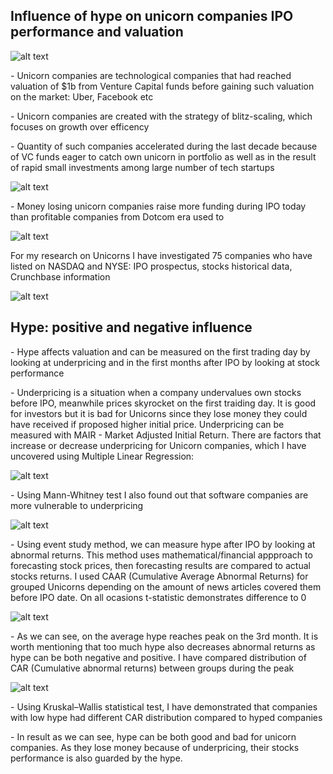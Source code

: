 ## Influence of hype on unicorn companies IPO performance and valuation 
![alt text](https://github.com/Denis1gn/portfolio/blob/main/Researches%20and%20presentations/unicorns%20visuals/1BU.png)
<p>- Unicorn companies are technological companies that had reached valuation of $1b from Venture Capital funds before gaining such valuation on the market: Uber, Facebook etc<p>
<p>- Unicorn companies are created with the strategy of blitz-scaling, which focuses on growth over efficency<p>
<p>- Quantity of such companies accelerated during the last decade because of VC funds eager to catch own unicorn in portfolio as well as in the result of rapid small investments among large number of tech startups<p>
  
![alt text](https://github.com/Denis1gn/portfolio/blob/main/Researches%20and%20presentations/unicorns%20visuals/Number%20of%20companies.png)
  
<p>- Money losing unicorn companies raise more funding during IPO today than profitable companies from Dotcom era used to<p>
  
![alt text](https://github.com/Denis1gn/portfolio/blob/main/Researches%20and%20presentations/unicorns%20visuals/Lossprofit.png)

<p> For my research on Unicorns I have investigated 75 companies  who have listed on NASDAQ and NYSE: IPO prospectus, stocks historical data, Crunchbase information 

![alt text](https://github.com/Denis1gn/portfolio/blob/main/Researches%20and%20presentations/unicorns%20visuals/observations.png)

## Hype: positive and negative influence

<p>- Hype affects valuation and can be measured on the first trading day by looking at underpricing and in the first months after IPO by looking at stock performance <p>
  
<p>- Underpricing is a situation when a company undervalues own stocks before IPO, meanwhile prices skyrocket on the first traiding day. It is good for investors but it is bad for Unicorns since they lose money they could have received if proposed higher initial price. Underpricing can be measured with MAIR - Market Adjusted Initial Return. There are factors that increase or decrease underpricing for Unicorn companies, which I have uncovered using Multiple Linear Regression: <p>

![alt text](https://github.com/Denis1gn/portfolio/blob/main/Researches%20and%20presentations/unicorns%20visuals/regressionunderpricing.png)

<p>- Using Mann-Whitney test I also found out that software companies are more vulnerable to underpricing<p>

![alt text](https://github.com/Denis1gn/portfolio/blob/main/Researches%20and%20presentations/unicorns%20visuals/software.png)

<p>- Using event study method, we can measure hype after IPO by looking at abnormal returns. This method uses mathematical/financial appproach to forecasting stock prices, then forecasting results are compared to actual stocks returns. I used CAAR (Cumulative Average Abnormal Returns) for grouped Unicorns depending on the amount of news articles covered them before IPO date. On all ocasions t-statistic demonstrates difference to 0<p>

![alt text](https://github.com/Denis1gn/portfolio/blob/main/Researches%20and%20presentations/unicorns%20visuals/CAAR.png)

<p>- As we can see, on the average hype reaches peak on the 3rd month. It is worth mentioning that too much hype also decreases abnormal returns as hype can be both negative and positive. I have compared distribution of CAR (Cumulative abnormal returns) between groups during the peak<p>
  
![alt text](https://github.com/Denis1gn/portfolio/blob/main/Researches%20and%20presentations/unicorns%20visuals/distributions.png)
  
<p>- Using Kruskal–Wallis statistical test, I have demonstrated that companies with low hype had different CAR distribution compared to hyped companies<p>
  
<p>- In result as we can see, hype can be both good and bad for unicorn companies. As they lose money because of underpricing, their stocks performance is also guarded by the hype. <p>




  

